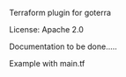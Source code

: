 Terraform plugin for goterra

License: Apache 2.0

Documentation to be done.....

Example with main.tf

